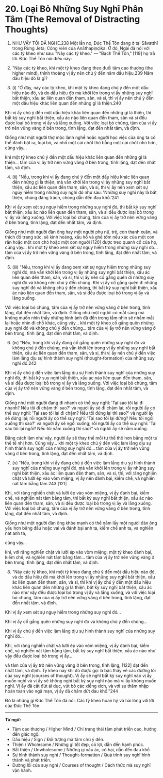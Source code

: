 # 20. Loại Bỏ Những Suy Nghĩ Phân Tâm (The Removal of Distracting Thoughts)

1. NHƯ VẬY TÔI ĐÃ NGHE.238 Một lần nọ, Đức Thế Tôn
đang ở tại Sāvatthī trong Rừng Jeta,
Công viên của Anāthapiṇḍika. Ở đó, Ngài đã nói với các tỳ kheo như sau: "Này các tỳ kheo." —
"Bạch Thế Tôn," [119] họ trả lời. Đức Thế Tôn nói điều này:

2. "Này các tỳ kheo, khi một tỳ kheo đang theo đuổi tâm cao thượng (the higher mind),
thỉnh thoảng vị ấy nên chú ý đến năm dấu hiệu.239
Năm dấu hiệu đó là gì?

3. (i) "Ở đây, này các tỳ kheo, khi một tỳ kheo đang chú ý
đến một dấu hiệu nào đó, và do dấu hiệu đó mà khởi lên trong vị ấy những
suy nghĩ bất thiện, xấu ác liên quan đến tham, sân,
và si, thì vị ấy nên chú ý đến một
dấu hiệu khác liên quan đến những gì là thiện.240

Khi vị ấy chú ý đến một dấu hiệu khác liên quan
đến những gì là thiện, thì bất kỳ suy nghĩ bất thiện, xấu ác nào
liên quan đến tham, sân và si đều
được loại bỏ trong vị ấy và lắng xuống. Với việc loại bỏ chúng,
tâm của vị ấy trở nên vững vàng ở bên trong, tĩnh lặng, đạt đến
nhất tâm, và định.

Giống như một người thợ mộc lành nghề hoặc người học việc của ông ta có thể đánh
bật ra, loại bỏ, và nhổ một cái chốt thô bằng một cái chốt nhỏ hơn,
cũng vậy…

khi một tỳ kheo chú ý đến một dấu hiệu khác
liên quan đến những gì là thiện… tâm của vị ấy trở nên
vững vàng ở bên trong, tĩnh lặng, đạt đến nhất tâm,
và định.

4. (ii) "Nếu, trong khi vị ấy đang chú ý đến một dấu hiệu khác
liên quan đến những gì là thiện, mà vẫn khởi lên trong vị ấy những
suy nghĩ bất thiện, xấu ác liên quan đến tham, sân,
và si, thì vị ấy nên xem xét sự nguy hiểm trong những
suy nghĩ đó như sau: 'Những suy nghĩ này là bất thiện, chúng
đáng trách, chúng dẫn đến đau khổ.'241

Khi vị ấy xem xét sự nguy hiểm trong những suy nghĩ đó, thì
bất kỳ suy nghĩ bất thiện, xấu ác nào liên quan đến tham, sân,
và si đều được loại bỏ trong vị ấy và lắng xuống.
Với việc loại bỏ chúng, tâm của vị ấy trở nên vững vàng
ở bên trong, tĩnh lặng, đạt đến nhất tâm, và định.

Giống như một người đàn ông hay một người phụ nữ, trẻ, còn thanh xuân, và thích
đồ trang sức, sẽ kinh hoàng, xấu hổ và ghê tởm nếu
xác của một con rắn hoặc một con chó hoặc một con người [120] được treo
quanh cổ của họ, cũng vậy… khi một tỳ kheo xem xét
sự nguy hiểm trong những suy nghĩ đó… tâm của vị ấy trở nên
vững vàng ở bên trong, tĩnh lặng, đạt đến nhất tâm, và định.

5. (iii) "Nếu, trong khi vị ấy đang xem xét sự nguy hiểm trong những
suy nghĩ đó, mà vẫn khởi lên trong vị ấy những suy nghĩ
bất thiện, xấu ác liên quan đến tham, sân, và si, thì
vị ấy nên cố gắng quên đi những suy nghĩ đó và không nên
chú ý đến chúng. Khi vị ấy cố gắng quên đi những suy nghĩ đó
và không chú ý đến chúng, thì bất kỳ suy nghĩ bất thiện,
xấu ác nào liên quan đến tham, sân, và si đều
được loại bỏ trong vị ấy và lắng xuống.

Với việc loại bỏ chúng, tâm của vị ấy trở nên
vững vàng ở bên trong, tĩnh lặng, đạt đến nhất tâm, và định.
Giống như một người có mắt sáng mà không muốn nhìn thấy những hình ảnh
đã đến trong tầm nhìn sẽ nhắm mắt lại
hoặc nhìn đi chỗ khác, cũng vậy… khi một tỳ kheo cố gắng quên
những suy nghĩ đó và không chú ý đến chúng… tâm của
vị ấy trở nên vững vàng ở bên trong, tĩnh lặng, đạt đến
nhất tâm, và định.

6. (iv) "Nếu, trong khi vị ấy đang cố gắng quên những suy nghĩ đó
và không chú ý đến chúng, mà vẫn khởi lên trong vị ấy những
suy nghĩ bất thiện, xấu ác liên quan đến tham, sân,
và si, thì vị ấy nên chú ý đến việc làm lắng dịu
sự hình thành suy nghĩ (thought-formation) của những suy nghĩ đó.242

Khi vị ấy chú ý đến việc làm lắng dịu sự hình thành suy nghĩ
của những suy nghĩ đó, thì bất kỳ suy nghĩ bất thiện, xấu ác nào
liên quan đến tham, sân, và si đều được
loại bỏ trong vị ấy và lắng xuống. Với việc loại bỏ chúng,
tâm của vị ấy trở nên vững vàng ở bên trong, tĩnh lặng, đạt đến
nhất tâm, và định.

Giống như một người đang đi nhanh có thể suy nghĩ: 'Tại sao tôi lại
đi nhanh? Nếu tôi đi chậm thì sao?' và người ấy sẽ đi chậm lại;
rồi người ấy có thể suy nghĩ: 'Tại sao tôi lại đi chậm? Nếu tôi
đứng lại thì sao?' và người ấy sẽ đứng lại; rồi người ấy có thể suy nghĩ:
'Tại sao tôi lại đứng? Nếu tôi ngồi xuống thì sao?' và người ấy sẽ
ngồi xuống; rồi người ấy có thể suy nghĩ: 'Tại sao tôi lại ngồi? Nếu tôi
nằm xuống thì sao?' và người ấy sẽ nằm xuống.

Bằng cách làm như vậy, người ấy sẽ thay thế mỗi tư thế thô
hơn bằng một tư thế tế nhị hơn. Cũng vậy… khi một tỳ kheo
chú ý đến việc làm lắng dịu sự hình thành suy nghĩ của những
suy nghĩ đó… tâm của vị ấy trở nên vững vàng ở bên trong,
tĩnh lặng, đạt đến nhất tâm, và định.

7. (v) "Nếu, trong khi vị ấy đang chú ý đến việc làm lắng dịu sự hình thành suy nghĩ
của những suy nghĩ đó, mà vẫn khởi lên trong vị ấy những suy nghĩ
bất thiện, xấu ác liên quan đến tham, sân, và
si, thì, với răng nghiến chặt và lưỡi
ép vào vòm miệng, vị ấy nên đánh bại,
kiềm chế, và nghiền nát tâm bằng tâm.243 [121]

Khi, với răng nghiến chặt và lưỡi ép
vào vòm miệng, vị ấy đánh bại, kiềm chế,
và nghiền nát tâm bằng tâm, thì bất kỳ suy nghĩ bất thiện,
xấu ác nào liên quan đến tham, sân, và si đều
được loại bỏ trong vị ấy và lắng xuống. Với việc loại bỏ
chúng, tâm của vị ấy trở nên vững vàng ở bên trong, tĩnh lặng,
đạt đến nhất tâm, và định.

Giống như một người đàn ông khỏe mạnh có thể nắm lấy một
người đàn ông yếu hơn bằng đầu hoặc vai và đánh bại anh ta,
kiềm chế anh ta, và nghiền nát anh ta,

cũng vậy…

khi, với răng nghiến chặt và lưỡi ép
vào vòm miệng, một tỳ kheo đánh bại, kiềm chế,
và nghiền nát tâm bằng tâm… tâm của vị ấy trở nên
vững vàng ở bên trong, tĩnh lặng, đạt đến nhất tâm, và định.

8. "Này các tỳ kheo, khi một tỳ kheo đang chú ý đến một
dấu hiệu nào đó, và do dấu hiệu đó mà khởi lên trong vị ấy những
suy nghĩ bất thiện, xấu ác liên quan đến tham, sân, và si,
thì khi vị ấy chú ý đến một dấu hiệu khác liên quan
đến những gì là thiện, bất kỳ suy nghĩ bất thiện, xấu ác nào như vậy
đều được loại bỏ trong vị ấy và lắng xuống, và với việc loại bỏ
chúng, tâm của vị ấy trở nên vững vàng ở bên trong, tĩnh lặng,
đạt đến nhất tâm, và định.

Khi vị ấy xem xét sự nguy hiểm trong những suy nghĩ đó…

Khi vị ấy cố gắng quên những suy nghĩ đó và không chú ý
đến chúng…

Khi vị ấy chú ý đến việc làm lắng dịu sự hình thành suy nghĩ
của những suy nghĩ đó…

Khi, với răng nghiến chặt và lưỡi ép
vào vòm miệng, vị ấy đánh bại, kiềm chế, và
nghiền nát tâm bằng tâm, bất kỳ suy nghĩ bất thiện, xấu ác nào như vậy
đều được loại bỏ trong vị ấy…

và tâm của vị ấy trở nên vững vàng ở bên trong, tĩnh lặng, [122]
đạt đến nhất tâm, và định. Tỳ kheo này khi đó
được gọi là bậc thầy về các đường lối của suy nghĩ (courses of thought). Vị ấy sẽ nghĩ bất kỳ
suy nghĩ nào vị ấy muốn nghĩ và vị ấy sẽ không nghĩ bất kỳ suy nghĩ
nào mà vị ấy không muốn nghĩ. Vị ấy đã cắt đứt ái dục, vứt bỏ
các xiềng xích, và với sự thâm nhập hoàn toàn vào ngã mạn, vị ấy
đã chấm dứt đau khổ."244

Đó là những gì Đức Thế Tôn đã nói. Các tỳ kheo
hoan hỷ và hài lòng với lời của Đức Thế Tôn.

---
**Từ ngữ:**

-   Tâm cao thượng / Higher Mind / Chỉ trạng thái tâm phát triển cao, hướng đến giác ngộ.
-   Dấu hiệu / Sign / Đối tượng mà tâm chú ý đến.
-   Thiện / Wholesome / Những gì tốt đẹp, có lợi, dẫn đến hạnh phúc.
-   Bất thiện / Unwholesome / Những gì xấu ác, có hại, dẫn đến đau khổ.
-   Sự hình thành suy nghĩ / Thought-formation / Quá trình suy nghĩ hình thành và phát triển.
-   Đường lối của suy nghĩ / Courses of thought / Cách thức mà suy nghĩ vận hành.
